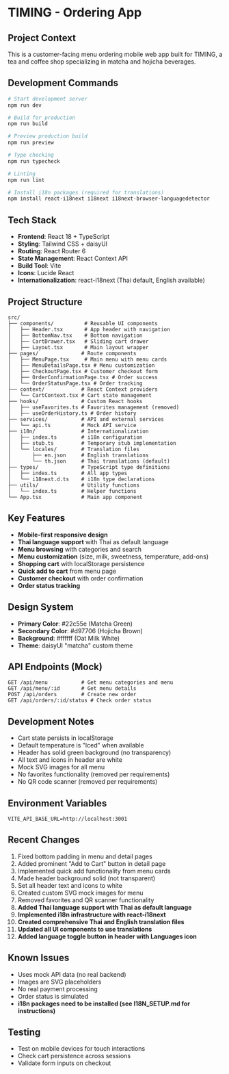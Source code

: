 # TIMING - Ordering App

## Project Context

This is a customer-facing menu ordering mobile web app built for TIMING, a tea and coffee shop specializing in matcha and hojicha beverages.

## Development Commands

```bash
# Start development server
npm run dev

# Build for production
npm run build

# Preview production build
npm run preview

# Type checking
npm run typecheck

# Linting
npm run lint

# Install i18n packages (required for translations)
npm install react-i18next i18next i18next-browser-languagedetector
```

## Tech Stack

- **Frontend**: React 18 + TypeScript
- **Styling**: Tailwind CSS + daisyUI
- **Routing**: React Router 6
- **State Management**: React Context API
- **Build Tool**: Vite
- **Icons**: Lucide React
- **Internationalization**: react-i18next (Thai default, English available)

## Project Structure

```
src/
├── components/          # Reusable UI components
│   ├── Header.tsx       # App header with navigation
│   ├── BottomNav.tsx    # Bottom navigation
│   ├── CartDrawer.tsx   # Sliding cart drawer
│   ├── Layout.tsx       # Main layout wrapper
├── pages/              # Route components
│   ├── MenuPage.tsx     # Main menu with menu cards
│   ├── MenuDetailsPage.tsx # Menu customization
│   ├── CheckoutPage.tsx # Customer checkout form
│   ├── OrderConfirmationPage.tsx # Order success
│   └── OrderStatusPage.tsx # Order tracking
├── context/            # React Context providers
│   └── CartContext.tsx # Cart state management
├── hooks/              # Custom React hooks
│   ├── useFavorites.ts # Favorites management (removed)
│   ├── useOrderHistory.ts # Order history
├── services/           # API and external services
│   └── api.ts          # Mock API service
├── i18n/               # Internationalization
│   ├── index.ts        # i18n configuration
│   ├── stub.ts         # Temporary stub implementation
│   └── locales/        # Translation files
│       ├── en.json     # English translations
│       └── th.json     # Thai translations (default)
├── types/              # TypeScript type definitions
│   ├── index.ts        # All app types
│   └── i18next.d.ts    # i18n type declarations
├── utils/              # Utility functions
│   └── index.ts        # Helper functions
└── App.tsx             # Main app component
```

## Key Features

- **Mobile-first responsive design**
- **Thai language support** with Thai as default language
- **Menu browsing** with categories and search
- **Menu customization** (size, milk, sweetness, temperature, add-ons)
- **Shopping cart** with localStorage persistence
- **Quick add to cart** from menu page
- **Customer checkout** with order confirmation
- **Order status tracking**

## Design System

- **Primary Color**: #22c55e (Matcha Green)
- **Secondary Color**: #d97706 (Hojicha Brown)
- **Background**: #ffffff (Oat Milk White)
- **Theme**: daisyUI "matcha" custom theme

## API Endpoints (Mock)

```
GET /api/menu           # Get menu categories and menu
GET /api/menu/:id       # Get menu details
POST /api/orders        # Create new order
GET /api/orders/:id/status # Check order status
```

## Development Notes

- Cart state persists in localStorage
- Default temperature is "Iced" when available
- Header has solid green background (no transparency)
- All text and icons in header are white
- Mock SVG images for all menu
- No favorites functionality (removed per requirements)
- No QR code scanner (removed per requirements)

## Environment Variables

```
VITE_API_BASE_URL=http://localhost:3001
```

## Recent Changes

1. Fixed bottom padding in menu and detail pages
2. Added prominent "Add to Cart" button in detail page
3. Implemented quick add functionality from menu cards
4. Made header background solid (not transparent)
5. Set all header text and icons to white
6. Created custom SVG mock images for menu
7. Removed favorites and QR scanner functionality
8. **Added Thai language support with Thai as default language**
9. **Implemented i18n infrastructure with react-i18next**
10. **Created comprehensive Thai and English translation files**
11. **Updated all UI components to use translations**
12. **Added language toggle button in header with Languages icon**

## Known Issues

- Uses mock API data (no real backend)
- Images are SVG placeholders
- No real payment processing
- Order status is simulated
- **i18n packages need to be installed (see I18N_SETUP.md for instructions)**

## Testing

- Test on mobile devices for touch interactions
- Check cart persistence across sessions
- Validate form inputs on checkout
